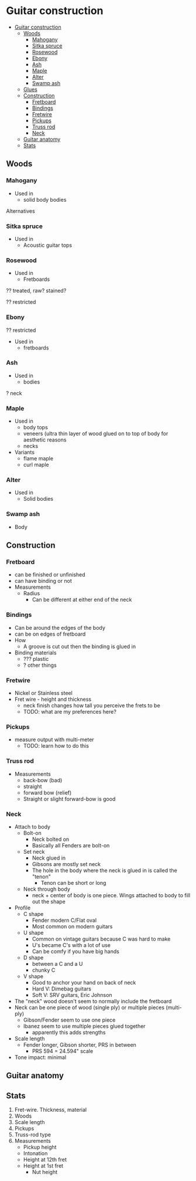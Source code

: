 # Guitar construction

- [Guitar construction](#guitar-construction)
    - [Woods](#woods)
        - [Mahogany](#mahogany)
        - [Sitka spruce](#sitka-spruce)
        - [Rosewood](#rosewood)
        - [Ebony](#ebony)
        - [Ash](#ash)
        - [Maple](#maple)
        - [Alter](#alter)
        - [Swamp ash](#swamp-ash)
    - [Glues](#glues)
    - [Construction](#construction)
        - [Fretboard](#fretboard)
        - [Bindings](#bindings)
        - [Fretwire](#fretwire)
        - [Pickups](#pickups)
        - [Truss rod](#truss-rod)
        - [Neck](#neck)
    - [Guitar anatomy](#guitar-anatomy)
    - [Stats](#stats)

## Woods

### Mahogany

- Used in
    - solid body bodies

Alternatives

### Sitka spruce

- Used in
    - Acoustic guitar tops

### Rosewood

- Used in
    - Fretboards

?? treated, raw? stained?

?? restricted

### Ebony

?? restricted

- Used in
    - fretboards

### Ash

- Used in
    - bodies

? neck

### Maple

- Used in
    - body tops
    - veneers (ultra thin layer of wood glued on to top of body for aesthetic
      reasons
    - necks
- Variants
    - flame maple
    - curl maple

### Alter

- Used in
    - Solid bodies

### Swamp ash

- Body

## Construction

### Fretboard

- can be finished or unfinished
- can have binding or not
- Measurements
    - Radius
        - Can be different at either end of the neck

### Bindings

- Can be around the edges of the body
- can be on edges of fretboard
- How
    - A groove is cut out then the binding is glued in
- Binding materials
    - ??? plastic
    - ? other things

### Fretwire

- Nickel or Stainless steel
- Fret wire - height and thickness
    - neck finish changes how tall you perceive the frets to be
    - TODO: what are my preferences here?

### Pickups

- measure output with multi-meter
    - TODO: learn how to do this

### Truss rod

- Measurements
    - back-bow (bad)
    - straight
    - forward bow (relief)
    - Straight or slight forward-bow is good

### Neck

- Attach to body
    - Bolt-on
        - Neck bolted on
        - Basically all Fenders are bolt-on
    - Set neck
        - Neck glued in
        - Gibsons are mostly set neck
        - The hole in the body where the neck is glued in is called the "tenon"
            - Tenon can be short or long
    - Neck through body
        - neck + center of body is one piece. Wings attached to body to fill out
          the shape
- Profile
    - C shape
        - Fender modern C/Flat oval
        - Most common on modern guitars
    - U shape
        - Common on vintage guitars because C was hard to make
        - U's became C's with a lot of use
        - Can be comfy if you have big hands
    - D shape
        - between a C and a U
        - chunky C
    - V shape
        - Good to anchor your hand on back of neck
        - Hard V: Dimebag guitars
        - Soft V: SRV guitars, Eric Johnson
- The "neck" wood doesn't seem to normally include the fretboard
- Neck can be one piece of wood (single ply) or multiple pieces (multi-ply)
    - Gibson/Fender seem to use one piece
    - Ibanez seem to use multiple pieces glued together
        - apparently this adds strengths
- Scale length
    - Fender longer, Gibson shorter, PRS in between
        - PRS 594 = 24.594" scale
- Tone impact: minimal

## Guitar anatomy

## Stats

1. Fret-wire. Thickness, material
1. Woods
1. Scale length
1. Pickups
1. Truss-rod type
1. Measurements
    - Pickup height
    - Intonation
    - Height at 12th fret
    - Height at 1st fret
        - Nut height
